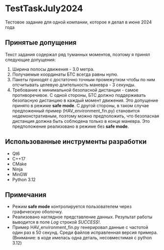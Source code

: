 # TestTaskJuly2024
Тестовое задание для одной компании, которое я делал в июне 2024 года

## Принятые допущения
Текст задания содержал ряд туманных моментов, поэтому я принял следующие допущения:

1. Ширина полосы движения - 3.0 метра.
2. Получаемые координаты БТС всегда равны нулю.
3. Пакеты приходят с достаточно точным промежутком чтобы по ним отсчитывать целевую длительность маневра - 3 секунды.
4. Требование к минимальной безопасной дистанции - самое противоречивое. С одной стороны, БТС должно поддерживать безопасную дистанцию в каждый момент движения. Это допущение принято в режиме **safe mode**. С другой стороны, в таком случае предложенный пример (HAV_environment_fin.py) становится недемонстративным, поэтому можно предположить, что безопасная дистанция должна быть соблюдена только в конце маневра. Это предположение реализовано в режиме без **safe mode**.

## Использованные инструменты разработки
- Qt6
- C++17
- CMake
- Ninja
- MinGW
- Python 3.12

## Примечания
- Режим **safe mode** контролируется пользователем через графическую оболочку.
- Реализовано наглядное представление данных. Результат работы выводится в поле *Log* строкой *SUCCESS!*.
- Пример HAV_environment_fin.py генерировал данные с частотой один раз в 50 секунд. Среди файлов исправленная версия примера. (Внимание: в коде имелась одна деталь, несовместимая с python 3.12)

